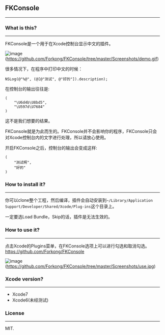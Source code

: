 ## FKConsole
---- 
### What is this?
---- 
FKConsole是一个用于在Xcode控制台显示中文的插件。

![image]()(https://github.com/Forkong/FKConsole/tree/master/Screenshots/demo.gif)

很多情况下，在程序中打印中文的时候：

	NSLog(@"%@", (@[@"测试", @"好的"]).description);

在控制台的输出往往是:

	(
	    "\U6d4b\U8bd5",
	    "\U597d\U7684"
	)

这不是我们想要的结果。

FKConsole就是为此而生的。FKConsole并不会影响你的程序，FKConsole只会对Xcode控制台内的文字进行处理，所以请放心使用。

开启FKConsole之后，控制台的输出会变成这样:

	(
	    "测试啊",
	    "好的"
	)

### How to install it?
---- 
你可以clone整个工程，然后编译，插件会自动安装到`~/Library/Application Support/Developer/Shared/Xcode/Plug-ins`这个目录上。

一定要选Load Bundle，Skip的话，插件是无法生效的。

### How to use it?
---- 
点击Xcode的Plugins菜单，在FKConsole选项上可以进行勾选和取消勾选。
https://github.com/Forkong/FKConsole

![image]()(https://github.com/Forkong/FKConsole/tree/master/Screenshots/use.jpg)

### Xcode version?
---- 
- Xcode7
- Xcode6(未经测试)

### License
---- 
MIT.


